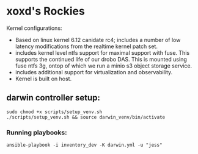 # xoxd's Rockies

Kernel configurations:
- Based on linux kernel 6.12 canidate rc4; includes a number of low latency modifications from the realtime kernel patch set.
- includes kernel level ntfs support  for maximal support with fuse.  This supports the continued life of our drobo DAS.  This is mounted using fuse ntfs 3g, ontop of which we run a minio s3 object storage service.
- includes additional support for virtualization and observability.
- Kernel is built on host.

## darwin controller setup:


```
sudo chmod +x scripts/setup_venv.sh
./scripts/setup_venv.sh && source darwin_venv/bin/activate
```


### Running playbooks:
```
ansible-playbook -i inventory_dev -K darwin.yml -u "jess"
```

